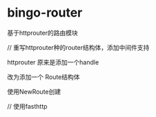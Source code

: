 # bingo-router
基于httprouter的路由模块

// 重写httprouter种的router结构体，添加中间件支持

httprouter 原来是添加一个handle

改为添加一个 Route结构体

使用NewRoute创建

// 使用fasthttp

